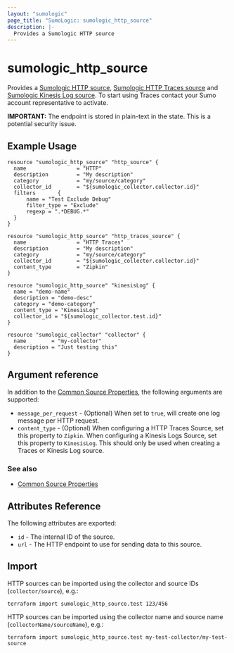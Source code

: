 ```yaml
---
layout: "sumologic"
page_title: "SumoLogic: sumologic_http_source"
description: |-
  Provides a Sumologic HTTP source
---
```


# sumologic_http_source
Provides a [Sumologic HTTP source][1], [Sumologic HTTP Traces source][2] and [Sumologic Kinesis Log source][3]. To start using Traces contact your Sumo account representative to activate.

__IMPORTANT:__ The endpoint is stored in plain-text in the state. This is a potential security issue.

## Example Usage
```hcl
resource "sumologic_http_source" "http_source" {
  name                = "HTTP"
  description         = "My description"
  category            = "my/source/category"
  collector_id        = "${sumologic_collector.collector.id}"
  filters       {
      name = "Test Exclude Debug"
      filter_type = "Exclude"
      regexp = ".*DEBUG.*"
  }
}

resource "sumologic_http_source" "http_traces_source" {
  name                = "HTTP Traces"
  description         = "My description"
  category            = "my/source/category"
  collector_id        = "${sumologic_collector.collector.id}"
  content_type        = "Zipkin"
}

resource "sumologic_http_source" "kinesisLog" {
  name = "demo-name"
  description = "demo-desc"
  category = "demo-category"
  content_type = "KinesisLog"
  collector_id = "${sumologic_collector.test.id}"
}

resource "sumologic_collector" "collector" {
  name        = "my-collector"
  description = "Just testing this"
}
```

## Argument reference

In addition to the [Common Source Properties](https://registry.terraform.io/providers/SumoLogic/sumologic/latest/docs#common-source-properties), the following arguments are supported:

- `message_per_request` - (Optional) When set to `true`, will create one log message per HTTP request.
- `content_type`        - (Optional) When configuring a HTTP Traces Source, set this property to `Zipkin`. When configuring a Kinesis Logs Source, set this property to `KinesisLog`. This should only be used when creating a Traces or Kinesis Log source.

### See also
  * [Common Source Properties](https://registry.terraform.io/providers/SumoLogic/sumologic/latest/docs#common-source-properties)

## Attributes Reference
The following attributes are exported:

- `id` - The internal ID of the source.
- `url` - The HTTP endpoint to use for sending data to this source.

## Import
HTTP sources can be imported using the collector and source IDs (`collector/source`), e.g.:

```hcl
terraform import sumologic_http_source.test 123/456
```

HTTP sources can be imported using the collector name and source name (`collectorName/sourceName`), e.g.:

```hcl
terraform import sumologic_http_source.test my-test-collector/my-test-source
```

[1]: https://help.sumologic.com/Send_Data/Sources/02Sources_for_Hosted_Collectors/HTTP_Source
[2]: https://help.sumologic.com/Traces/HTTP_Traces_Source
[3]: https://help.sumologic.com/03Send-Data/Sources/02Sources-for-Hosted-Collectors/Amazon-Web-Services/AWS_Kinesis_Firehose_for_Logs_Source
